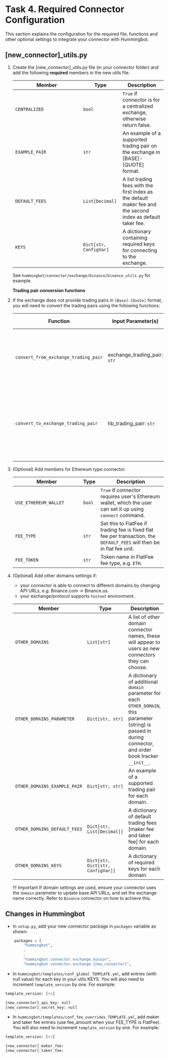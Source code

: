 # Task 4. Required Connector Configuration

This section explains the configuration for the required file, functions and other optional settings to integrate your connector with Hummingbot.

## \[new_connector]_utils.py ##

1. Create the [new_connector]_utils.py file (in your connector folder) and add the following **required** members in the new utils file. 

    Member<div style="width:200px"/> | Type | Description
    ---|---|---
    `CENTRALIZED` | `bool` | `True` if connector is for a centralized exchange, otherwise return false.
    `EXAMPLE_PAIR` | `str` | An example of a supported trading pair on the exchange in [BASE]-[QUOTE] format.
    `DEFAULT_FEES` | `List[Decimal]` | A list trading fees with the first index as the default maker fee and the second index as default taker fee.
    `KEYS` | `Dict[str, ConfigVar]` | A dictionary containing required keys for connecting to the exchange.

    See `hummingbot/connector/exchange/binance/binance_utils.py` for example.

    **Trading pair conversion functions**

2. If the exchange does not provide trading pairs in `[Base]-[Quote]` format, you will need to convert the trading pairs using the following functions:

    Function<div style="width:200px"/> | Input Parameter(s) | Expected Output(s) | Description
    ---|---|---|---
    `convert_from_exchange_trading_pair` | exchange_trading_pair: `str` | `str` | Converts the exchange's trading pair to `[Base]-[Quote]` formats and return the output.
    `convert_to_exchange_trading_pair` | hb_trading_pair: `str` | `str` | Converts HB's `[Base]-[Quote]` trading pair format to the exchange's trading pair format and return the output.

3. (Optional) Add members for Ethereum type connector.

    Member<div style="width:200px"/> | Type | Description
    ---|---|---
    `USE_ETHEREUM_WALLET` | `bool` | `True` if connector requires user's Ethereum wallet, which the user can set it up using `connect` command.
    `FEE_TYPE` | `str` | Set this to FlatFee if trading fee is fixed flat fee per transaction, the `DEFAULT_FEES` will then be in flat fee unit.
    `FEE_TOKEN` | `str` | Token name in FlatFee fee type, e.g. `ETH`. 

4. (Optional) Add other domains settings if:
    - your connector is able to connect to different domains by changing API URLs, e.g. Binance.com -> Binance.us. 
    - your exchange/protocol supports `testnet` environment.
  
    Member<div style="width:200px"/> | Type | Description
    ---|---|---
    `OTHER_DOMAINS` | `List[str]` | A list of other domain connector names, these will appear to users as new connectors they can choose.
    `OTHER_DOMAINS_PARAMETER` | `Dict[str, str]` | A dictionary of additional `domain` parameter for each `OTHER_DOMAIN`, this parameter (string) is passed in during connector, and order book tracker `__init__`.   
    `OTHER_DOMAINS_EXAMPLE_PAIR` | `Dict[str, str]` | An example of a supported trading pair for each domain.
    `OTHER_DOMAINS_DEFAULT_FEES` | `Dict[str, List[Decimal]]` | A dictionary of default trading fees \[maker fee and taker fee] for each domain.
    `OTHER_DOMAINS_KEYS` | `Dict[str, Dict[str, ConfigVar]]` | A dictionary of required keys for each domain.

    !!! Important
        If domain settings are used, ensure your connector uses the `domain` parameter to update base API URLs, and set the exchange name correctly. Refer to `Binance` connector on how to achieve this.  

## Changes in Hummingbot ##

* In `setup.py`, add your new connector package in `packages` variable as shown:

```python
    packages = [
        "hummingbot",
        .
        .
        "hummingbot.connector.exchange.kucoin",
        "hummingbot.connector.exchange.[new_connector]",
``` 

* In `hummingbot/templates/conf_global_TEMPLATE.yml`, add entries (with null value) for each key in your utils KEYS. 
You will also need to increment `template_version` by one. For example:

```python
template_version: [+1] 

[new_connector]_api_key: null
[new_connector]_secret_key: null
``` 

* In `hummingbot/templates/conf_fee_overrides_TEMPLATE.yml`, add maker and taker fee entries (use fee_amount when your FEE_TYPE is FlatFee). 
You will also need to increment `template_version` by one. For example:

```python
template_version: [+1] 

[new_connector]_maker_fee:
[new_connector]_taker_fee:
``` 